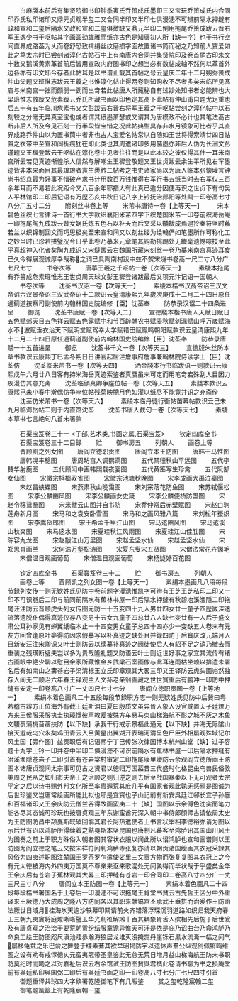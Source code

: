 <!-- { "loadSidebar": true } -->
　　白麻牋本前后有集贤院御书印钟季寅氏乔篑成氏墨印三又宝玩乔篑成氏内合同印乔氏私印诸印又鼎元贞观半玺二又合同半印又半印七俱漫漶不可辨前隔水押缝有政和宣和二玺后隔水又政和宣和二玺俱微缺又鼎元半印二倒用拖尾乔篑成跋云晋右军王逸少书干呕帖其字画圆劲雄雅而纸亦古色是知唐初人所【缺一字】也于书行空间直界成路葢为乆而卷舒恐致禙绢丝纹磨损字面故置诸书筒而秘之乃知前人寳爱如此之笃太宗时已尝刻诸淳化古帖石中上有南唐内合同并集贤院印及卷首尾古印朱文十数又鹅溪黄素革首前后皆用宣政内府图书印之想当必有数帖成轴不然何以革首外边各亦有印文耶今存者此帖耳是以书谱止载其首帖之号云皇庆二年十二月朔乔篑成仲山父题又班惟志跋云王羲之书惟淳化帖止得两卷则知购收不尽者多矣宋临所见髙庙与米南宫一拙而颇弱一劲而出竒若此帖唐人所藏秘自有过妙处知书者必能辨也大梁班惟志敬跋又危素跋云乔氏所藏书画以印色定其髙下此帖有仲山甫自题尤足重也后五十有五年临川危素书又文彭跋云右晋右将军王羲之干呕帖尝刻之淳化帖中以石刻较之分毫无异真至宝也或者谓其纸墨萧瑟或又谓其为唐模政不必计也其笔法髙古断非后人所及今见石刻一行半段皆宝惜之况此帖典型具存非水月镜象可比者乎其直界成路乔仲山以为置书筒中者非也古人宝爱名帖常以自随如王世将得索靖廿四日帖置之衣带中至宣和间折痕犹在即此类也其周遭诸印多用赭墨亦非后人伪为长洲文彭谨题又王穉登跋云干呕帖在淳化卷中见者往往而是以此本较之彼仅得其什一耳米南宫所云若见真迹惭惶杀人信然与解嘲生王穉登敬题又王世贞跋云余生平所见右军墨迹皆非本来面目其最琅琅者袁生褁鲊二帖考之书史诸家尚以为唐人临本张懐瓘言钟尚书绍京最为好事不惜破产求书计用数百万钱惟得右军行书五纸当时去右军仅三百余年耳而不易若此况距今又八百余年耶措大有此真已逾分因便再识之世贞下有句吴人平林馆印二印后记语有万歴乙亥中秋日记八字上钤抚治郧阳等处闗一印卷髙七寸八分广五寸二分
　　附刻丝书卷上等
　　米芾书唐诗一卷【上等天一】
　　宋本碧色丝织七言律诗一首行书大字款织襄阳米芾四字下织楚国米芾一印卷前织海岳庵一印拖尾陶九成跋云昔女娲氏炼五色石以补天而后文采以黼黻成焉逮扵秦符坚时蘓若兰以织锦制回文而巧思极矣至宋宣和间又以刻丝缕为绘翰俨如笔墨所作可称化工之妙当时已珍若拱璧况今日乎此卷乃摹米元章笔其钩勒挑踢处无纎毫遗憾噫技至此乎真超神入化者矣陶九成识又宋燧跋云右魏国所藏宋刻丝一卷乃摹米南宫真迹耳食已久今得展观诚厚幸哉称之词已具陶南村跋中兹不赘宋燧书卷髙一尺二寸八分广七尺七寸
　　书卷次等
　　唐摹王羲之千呕帖一卷【次等天一】
　　素牋本拖尾有乔篑成危素班惟志王世贞周天球文彭王穉登诸跋最后又项元汴记语一国朝人
　　书卷次等
　　沈荃书汉诏一卷【次等天一】
　　素绫本楷书汉髙帝诏三汉文帝诏六汉景帝诏三汉武帝诏十二款识云皇清康熙九年嵗次庚戌十二月二十四日原任通蓟道按察司副使前内翰林国史院编修【臣】沈荃奉
　　防恭录汉诏二十四条进呈
　　御览
　　沈荃书唐赋一卷【次等天二】
　　宣徳牋本楷书唐人天赋日赋日五色赋郊天日五色祥云赋五色露赋中和节百辟献农书赋麦秋赋刻漏赋山呼万嵗赋海水不波赋垂衣治天下赋明堂赋驾幸太学赋耤田赋鳯鸣朝阳赋款识云皇清康熙九年十二月二十四日原任通蓟道副使前内翰林国史院编修【臣】沈荃奉
　　防恭录唐赋一十五首进呈
　　御览
　　沈荃书千文一卷【次等天三】
　　宣徳牋朱丝防本草书款识云康熙丁巳孟冬朔日日讲官起居注詹事府詹事兼翰林院侍读学士【臣】沈荃仿
　　沈荃临米芾书一卷【次等天四】
　　洒金牋本行书临跋语一则款识云康熙戊午六月廿八日客有持米海岳真迹索鉴者真赝虽未可定而用笔竒宕殊刮人目因力疾漫仿其意充斋
　　沈荃临顔真卿争座位帖一卷【次等天五】
　　素牋本款识云康熙己未小春中澣偶仿争座位帖残菊映牕月色如濯以纸尽不能竟并识之充斋佺
　　沈荃仿米芾书一卷【次等天六】
　　素绫本临丹徒行衙帖苖幕帖款识云己未九月临海岳帖二则于内直馆沈荃
　　沈荃书唐人截句一卷【次等天七】
　　素牋本草书七言絶句八首未署款

　　石渠宝笈卷三十一
<子部,艺术类,书画之属,石渠宝笈>
　　钦定四库全书
　　石渠宝笈卷三十二目録
　　贮
　　御书房五
　　列朝人
　　画卷上等
　　晋顾凯之列女图
　　唐阎立徳职贡图
　　唐阎立本王防图
　　唐韩干马性图
　　唐韩滉丰稔图
　　唐周昉宫人调鹦鹉图
　　五代闗穜秋山平远图
　　五代李賛华射鹿图
　　五代顾闳中画韩熙载夜宴图
　　五代黄筌写生珍禽
　　五代阮郜女仙图
　　宋徽宗梹榔双雀图
　　宋徽宗池塘秋晚图
　　宋李成画大禹泣辜图
　　宋赵昌蛱蝶图
　　宋燕肃秋山晚霭图
　　宋刘宷落花防鱼图
　　宋苏轼偃松图
　　宋李公麟豳风图
　　宋李公麟画女史箴
　　宋李公麟便桥防盟图
　　宋赵令穣鵞羣图
　　宋米黻云山图并自书防
　　宋乔仲常后赤壁赋图
　　宋赵白驹莲舟新月图
　　宋马和之袁安卧雪图
　　宋马和之画风雅八篇
　　宋刘松年蚕织图
　　宋李嵩货郎图
　　宋王希孟千里江山图
　　宋马逺豳风图
　　宋马逺溪山秋爽图
　　宋马逺水图
　　宋夏珪秋江风雨图
　　宋夏珪江山佳胜图
　　宋陈容九龙图
　　宋赵黻江山万里图
　　宋赵孟坚水仙
　　宋赵孟坚水仙
　　宋郑思肖画兰
　　宋何浩万壑松涛图
　　宋夏东叟宋五贤图
　　宋僧法常花卉翎毛
　　宋僧温日观画葡萄
　　宋僧温日观画葡萄
　　宋杨媫妤百花图

　　钦定四库全书
　　石渠寳笈卷三十二
　　贮
　　御书房五
　　列朝人
　　画卷上等
　　晋顾凯之列女图一卷【上等天一】
　　素绢本墨画凡八段每段节録列女传一则无欵姓氏见防中卷前题字漫漶惟凯字可辨有王芝王芝私印二印又一印不可识卷后二印与前同前隔水有蕉林书屋一印后隔水押缝有秋碧冶溪渔隠二印拖尾汪注防云晋顾虎头列女传图元防一十五变四十九人男廿四女廿一童子四歴嵗深逺流落遗脱仆偶得真迹仅存八变男十五女九童子四总廿八人缺七变廿有一人后于盛文肃公耳孙家见有蝉翼纸临本止一十四变男女童子总四十四亦少一变缺五人卷末有元友方回曾逢原叶夣得防因求假摹写以补真迹之缺处且并録四防于后寳庆改元端月人日新安汪注宋卿识又叶士则防云以续摹补真迹之阙徒使后人有貂不足之诮乃撤去而重装之残璜断璧夫岂以多为贵哉隆礼题又防语云叶士则近世好事之家宜其流传有绪古画眼中絶少聊以慰目余家所藏惟金乡武梁石室画像与此耳连雨枯坐赖以排遣未署名后有如南山之夀苍岩子梁清标玉立氏印章观其大畧三印又王铎防云虎头画岿然独存人间无二顺治六年春王铎观主人文荪老亲翁善藏之世世寳重后有鹏冲一印防中押缝有安定一印卷髙八寸广一丈四尺七寸七分
　　唐阎立徳职贡图一卷【上等地一】
　　素绢本着色画凡二十五段每段节録职方志一则无欵姓氏见防中后賛曰粤若稽古辨方正位海外有截王廷斯洎曰夏曰殷质文虽异胥人象人设官咸置天子廷燎万方来王侯服采服执圭执璋憬彼声教爰被殊方车悬马束山梯海航不耏之城不灰之木鱼文騕褭蒲桃苜蓿扶防【以下缺】承我干行戒示景福此通元【以下缺】并海无际隂山接天遐哉鸟穴永矣鸡田青云入吕黄星出翼湖开表瑞河清呈色尸臣外相屡观殊域记尔风土国【旁作图】兹贡职后有记语熈宁丁巳传张次律国博本杭州山堂【缺】过子容题十九字上钤一印并卷中半印二俱漫漶不可识前隔水有蕉林书屋一印后隔水押缝有冶溪渔隠苍岩子二印引首有苍岩棠村审定二印拖尾康里巙防云余观阎立徳所画王防图本诸唐贞观间太宗事可见古之贤君以徳归万国葢昔三代盛时化格昆虫鸟兽民俗敦美周之民从之如归市夫帝王之治顺之则归逆之则去后至战国暴秦以下无可观者太宗平定之后以诗书赐外邦文化所至率賔遐荒其庻几乎有国家者观此孰无感焉是图诚为后世珍鉴又岂庸常绘画所能比拟也耶是宜寳也子山记前有新安呉廷江邨长宜子孙廱和百福诸印又王余庆防云僧兰谷得故画蛮夷二十【缺】国图以示余傅色沈实而笔力能各尽其态诚可珍玩也按唐贞观三年东谢蛮酋元深入朝中书侍郎顔师古请依周太史为王防图防昌中颉戛斯既破回鹘其君长阿热遣使者上书言状宰相李徳裕亦请为图以示后世有诏以鸿胪所得续着之黠戛斯本坚昆国也唐制凡蕃客至鸿胪讯其国山川风土为图奏之前上于职方殊俗入朝者图其容状衣服以闻此所以诏鸿胪也宣和画谱则以王防图为阎立徳之笔云又按宋祥符间判鸿胪寺张复亦请以朝贡诸国绘画其衣冠采録其风俗为四夷述职图注辇国王罗茶罗乍遣使娑里三文贡方物而张复复图其衣冠上之今有元大徳被海内外四夷万国莫不尊亲来讴来歌混处无间孰得而毕状哉于乎盛矣金华王余庆后有苍岩子蕉林观其大畧三印押缝有苍岩一印合同印二卷髙八寸四分广一丈三尺三寸八分
　　唐阎立本王防图一卷【上等元一】
　　素绢本着色画凡二十四段每段楷书署国名于上卷后一印漫漶不可识拖尾王肯堂书賛云古先哲王区分中外重译来王厥徳乃大成周之隆八方防同各以其职来献镐宫丕承武王垂拱而治爰作王防贻法厥世日域月桂海氷天逾沙轶幕叩闗请前火齐错落浮琛沉羽道路如织归我天府春王三朝九夷賔将庭燎晰晰璧玉华光削袵解辫十百其耦象胥舌人摈相先后施于后世爰及有唐贞观之治洽于要荒朝贡纷纭服章诡异惟天可汗是依是庇乃诏曲台乃命鸿胪乃命良工绘王防图咫尺滇池跬歩瀚海狼居龙堆灭没掩霭丹崖铄石黒水流澌一幅之间气屡移龟兹之乐巴俞之舞登于缣素鶱其欲举昭掲防宇以逺休声羣公纵观剑佩锵鸣维图之设有劝有戒惇徳乆元蛮夷冠带圣皇鉴此无怠无荒日増月益山梯海航王防未书职防莫纪时而飏之以对嘉祉后识云右余馆试王防图賛呉君擕此卷请书聊为书之损庵堂前有呉廷私印呉国弼二印后有呉廷书画之印一印卷髙八寸七分广七尺四寸引首
　　御题重译共球四大字欵署乾隆御笔下有几暇鉴
　　赏之玺乾隆宸翰二玺
　　御笔题籖籖上有乾隆宸翰一玺
